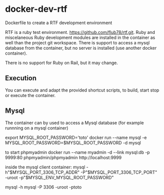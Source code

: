 # docker-dev-rtf
Dockerfile to create a RTF development environment

RTF is a ruby test environment. https://github.com/flub78/rtf.git. Ruby and miscelaneous Ruby development modules are installed in the container as well than the project git workspace. There is support to access a mysql database from the container, but no server is installed (use another docker container).

There is no support for Ruby on Rail, but it may change.


## Execution

You can execute and adapt the provided shortcut scripts, to build, start stop or execute the container.

## Mysql

The container can by used to access a Mysql database (for example runnning on a mysql container)

export MYSQL_ROOT_PASSWORD='toto'
docker run --name mysql -e MYSQL_ROOT_PASSWORD=$MYSQL_ROOT_PASSWORD -d mysql

to start phpmyadmin
docker run --name myadmin -d --link mysql:db -p 9999:80 phpmyadmin/phpmyadmin
http://localhost:9999

inside the mysql client container:
mysql -h"$MYSQL_PORT_3306_TCP_ADDR" -P"$MYSQL_PORT_3306_TCP_PORT" -uroot -p"$MYSQL_ENV_MYSQL_ROOT_PASSWORD"

mysql -h mysql -P 3306 -uroot -ptoto



